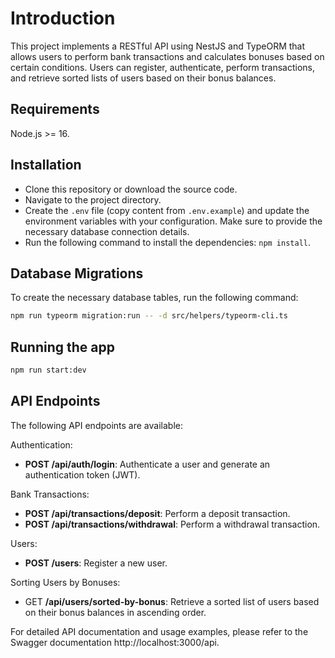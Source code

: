 # Introduction

This project implements a RESTful API using NestJS and TypeORM that allows users to perform bank transactions and calculates bonuses based on certain conditions. Users can register, authenticate, perform transactions, and retrieve sorted lists of users based on their bonus balances.

## Requirements

Node.js >= 16.

## Installation

- Clone this repository or download the source code.
- Navigate to the project directory.
- Create the `.env` file (copy content from `.env.example`) and update the environment variables with your configuration. Make sure to provide the necessary database connection details.
- Run the following command to install the dependencies: `npm install`.

## Database Migrations

To create the necessary database tables, run the following command:

```bash
npm run typeorm migration:run -- -d src/helpers/typeorm-cli.ts
```

## Running the app

```bash
npm run start:dev 
```

## API Endpoints

The following API endpoints are available:

Authentication:

- **POST /api/auth/login**: Authenticate a user and generate an authentication token (JWT).

Bank Transactions:

- **POST /api/transactions/deposit**: Perform a deposit transaction.
- **POST /api/transactions/withdrawal**: Perform a withdrawal transaction.

Users:

- **POST /users**: Register a new user.

Sorting Users by Bonuses:

- GET **/api/users/sorted-by-bonus**: Retrieve a sorted list of users based on their bonus balances in ascending order.

For detailed API documentation and usage examples, please refer to the Swagger documentation http://localhost:3000/api.
